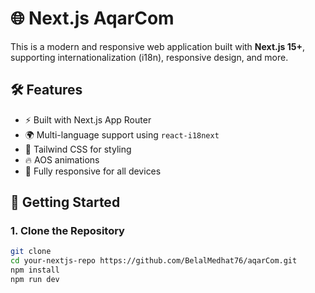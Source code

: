 # 🌐 Next.js AqarCom

This is a modern and responsive web application built with **Next.js 15+**, supporting internationalization (i18n), responsive design, and more.

## 🛠 Features

- ⚡ Built with Next.js App Router
- 🌍 Multi-language support using `react-i18next`
- 🎨 Tailwind CSS for styling
- 🔥 AOS animations
- 📱 Fully responsive for all devices
## 🚀 Getting Started

### 1. Clone the Repository

```bash
git clone 
cd your-nextjs-repo https://github.com/BelalMedhat76/aqarCom.git
npm install
npm run dev
